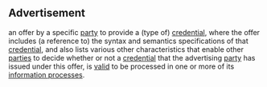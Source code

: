## Advertisement

an offer by a specific <a href="https://essif-lab.github.io/framework/docs/terms/party" hovertext="Party: an Entity that sets its Objectives, maintains its Knowledge, and uses that Knowledge to pursue its Objectives in an autonomous (sovereign) manner. Humans and Organizations are the typical examples.">party</a> to provide a (type of) <a href="https://essif-lab.github.io/framework/docs/terms/credential" hovertext="Credential: data, representing a set of Assertions (claims, statements), authored and signed by, or on behalf of, a specific Party.">credential</a>, where the offer includes (a reference to) the syntax and semantics specifications of that <a href="https://essif-lab.github.io/framework/docs/terms/credential" hovertext="Credential: data, representing a set of Assertions (claims, statements), authored and signed by, or on behalf of, a specific Party.">credential</a>, and also lists various other characteristics that enable other <a href="https://essif-lab.github.io/framework/docs/terms/party" hovertext="Party: an Entity that sets its Objectives, maintains its Knowledge, and uses that Knowledge to pursue its Objectives in an autonomous (sovereign) manner. Humans and Organizations are the typical examples.">parties</a> to decide whether or not a <a href="https://essif-lab.github.io/framework/docs/terms/credential" hovertext="Credential: data, representing a set of Assertions (claims, statements), authored and signed by, or on behalf of, a specific Party.">credential</a> that the advertising <a href="https://essif-lab.github.io/framework/docs/terms/party" hovertext="Party: an Entity that sets its Objectives, maintains its Knowledge, and uses that Knowledge to pursue its Objectives in an autonomous (sovereign) manner. Humans and Organizations are the typical examples.">party</a> has issued under this offer, is <a href="https://essif-lab.github.io/framework/docs/terms/validate" hovertext="Validate/validation of data: the act, by or on behalf of a Party, of determining whether or not that data is valid to be used for some specific purpose(s) of that Party.">valid</a> to be processed in one or more of its <a href="https://essif-lab.github.io/framework/docs/terms/information-process" hovertext="Information Process: a coherent set of Actions that are (to be) performed by a single Party, in which data (that is controlled by this Party) is created, read, updated and/or deleted.">information processes</a>.

